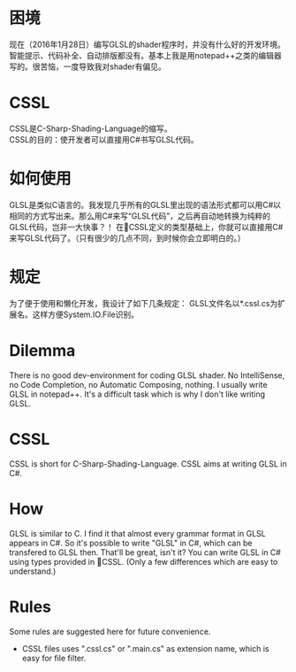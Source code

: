 ﻿# 困境
现在（2016年1月28日）编写GLSL的shader程序时，并没有什么好的开发环境。智能提示、代码补全、自动排版都没有。基本上我是用notepad++之类的编辑器写的。很苦恼，一度导致我对shader有偏见。
# CSSL
CSSL是C-Sharp-Shading-Language的缩写。  
CSSL的目的：使开发者可以直接用C#书写GLSL代码。  
# 如何使用
GLSL是类似C语言的。我发现几乎所有的GLSL里出现的语法形式都可以用C#以相同的方式写出来。那么用C#来写“GLSL代码”，之后再自动地转换为纯粹的GLSL代码，岂非一大快事？！
在:open_file_folder:CSSL定义的类型基础上，你就可以直接用C#来写GLSL代码了。（只有很少的几点不同，到时候你会立即明白的。）
# 规定
为了便于使用和懒化开发，我设计了如下几条规定：
GLSL文件名以*.cssl.cs为扩展名。这样方便System.IO.File识别。

# Dilemma
There is no good dev-environment for coding GLSL shader. No IntelliSense, no Code Completion, no Automatic Composing, nothing. I usually write GLSL in notepad++. It's a difficult task which is why I don't like writing GLSL.
# CSSL
CSSL is short for C-Sharp-Shading-Language.
CSSL aims at writing GLSL in C#.
# How
GLSL is similar to C. I find it that almost every grammar format in GLSL appears in C#. So it's possible to write "GLSL" in C#, which can be transfered to GLSL then. That'll be great, isn't it?
You can write GLSL in C# using types provided in :open_file_folder:CSSL. (Only a few differences which are easy to understand.)
# Rules
Some rules are suggested here for future convenience.
* CSSL files uses ".cssl.cs" or ".main.cs" as extension name, which is easy for file filter.
